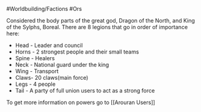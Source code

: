 #Worldbuilding/Factions #Ors 


Considered the body parts of the great god, Dragon of the North, and King of the Sylphs, Boreal. There are 8 legions that go in order of importance here:

- Head - Leader and council
- Horns - 2 strongest people and their small teams
- Spine - Healers
- Neck - National guard under the king
- Wing - Transport
- Claws- 20 claws(main force)
- Legs - 4 people
- Tail - A party of full union users to act as a strong force

To get more information on powers go to [[Arouran Users]]